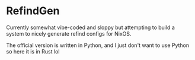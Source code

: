 # RefindGen

Currently somewhat vibe-coded and sloppy but attempting to build a system to nicely generate refind configs for NixOS.

The official version is written in Python, and I just don't want to use Python so here it is in Rust lol
